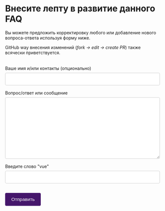 # Внесите лепту в развитие данного FAQ

<p>Вы можете предложить корректировку любого или добавление нового вопроса-ответа используя форму ниже.</p>
<p>GitHub way внесения изменений (<i>fork -> edit -> create PR</i>) также всячески приветствуется.</p>

<div class="form-container" action="action_page.php">
  <label for="fname">Ваше имя и/или контакты (опционально)</label>
  <input id="fname" v-model="form.name" type="text" name="firstname" placeholder="" />
  <label for="subject">Вопрос/ответ или сообщение</label>
  <textarea id="subject" v-model="form.message" name="subject" placeholder=""></textarea>
  <label for="check">Введите слово "vue"</label>
  <input id="check" v-model="form.check" type="text" name="check" placeholder="" />
  <input ref="submit" type="submit" value="Отправить" @click="submitForm" />
</div>

<script setup>
import { ref } from "vue";
// import Message from "vue-m-message";
// import SectionHeader from "../components/SectionHeader.vue";
// import { sendMessage } from "@/utils/messaging";
// import "vue-m-message/dist/style.css";

const submit = ref();
const form = ref({ name: "", email: "", message: "", check: "" });

async function submitForm() {
  submit.value.setAttribute("disabled", true);
  if (form.value.check === "vue") {    
    const text = `Сообщение с сайта Vue FAQ:\n\n
      Имя:${form.value.name}\n
      ${form.value.message}`;

    const response = await fetch(
      "https://api.telegram.org/bot5025156465:AAGb9Ke5_Xv8cJRRt9sjv_ZfLyHPkQ224rE/sendMessage",
      {
        method: "POST",
        headers: {
          "Content-Type": "application/json;charset=utf-8",
        },
        body: JSON.stringify({
          chat_id: "333530662",
          text,
        }),
      },
    );
    if (response) {
      form.value = { name: "", email: "", message: "", check: "" };
    }
  }
  else {
    alert("Неверное проверочное слово");
  }

  submit.value.removeAttribute("disabled");
}
</script>

<style>
.form-container {
  border-radius: 5px;
  padding: 20px 0;
}
input[type="text"],
textarea {
  width: 100%;
  padding: 12px;
  border: 1px solid #ccc;
  outline-color: #ccc;
  border-radius: 4px;
  box-sizing: border-box;
  margin-top: 6px;
  margin-bottom: 16px;
  resize: vertical;
  transition: 0.8s;
}

input[type="text"]:focus,
textarea:focus,
input[type="text"]:focus-visible,
textarea:focus-visible {
  outline-color: #6e478e;
}
textarea {
  height: 200px;
}

  /* Style the submit button with a specific background color etc */
input[type="submit"] {
  background-color: #45166b;
  color: white;
  font-size: 1.1em;
  padding: 12px 20px;
  margin-top: 1em;
  border: none;
  border-radius: 4px;
  cursor: pointer;
  transition: all 0.3s ease-in-out;
}

input[type="submit"]:hover {
  background-color: #6e478e;
}

input[type="submit"]&[disabled] {
  opacity: 0.5;
  cursor: unset;
}

input[type="submit"]&[disabled]:hover {
  background-color: #45166b;
}
</style>

